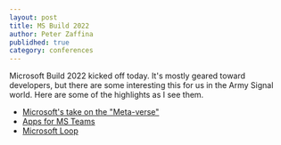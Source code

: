 ```yaml
---
layout: post
title: MS Build 2022
author: Peter Zaffina
publidhed: true
category: conferences 
---
```


Microsoft Build 2022 kicked off today. It's mostly geared toward developers, but there are some interesting this for us in the Army Signal world. Here are some of the highlights as I see them.

- [Microsoft's take on the "Meta-verse"](https://news.microsoft.com/innovation-stories/mesh-for-microsoft-teams/)
- [Apps for MS Teams](https://www.microsoft.com/en-us/microsoft-365/blog/2022/05/24/build-collaborative-apps-with-microsoft-teams/amp/)
- [Microsoft Loop](https://www.microsoft.com/en-us/microsoft-loop?ms.url=microsoftcommicrosoft-loop)
